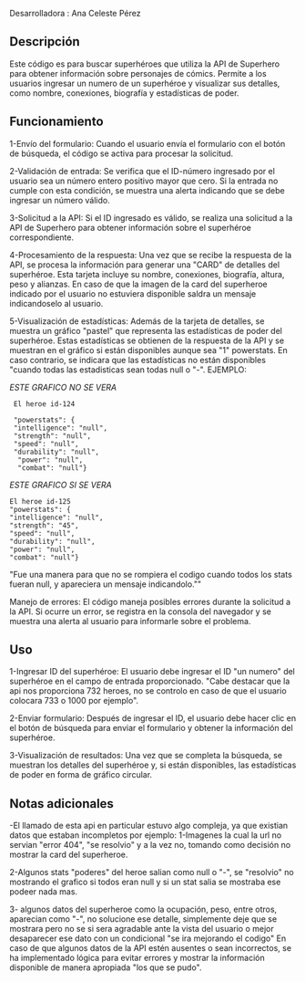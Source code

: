 Desarrolladora : Ana Celeste Pérez
## Descripción
Este código es para buscar superhéroes que utiliza la API de Superhero para obtener información
sobre personajes de cómics. Permite a los usuarios ingresar un numero de un superhéroe y visualizar
 sus detalles, como nombre, conexiones, biografía y estadísticas de poder.

## Funcionamiento
1-Envío del formulario:
Cuando el usuario envía el formulario con el botón de búsqueda, el código se activa para procesar
 la solicitud.

2-Validación de entrada:
Se verifica que el ID-número ingresado por el usuario sea un número entero positivo mayor que cero.
Si la entrada no cumple con esta condición, se muestra una alerta indicando que se debe ingresar un 
número válido.

3-Solicitud a la API:
Si el ID ingresado es válido, se realiza una solicitud a la API de Superhero para obtener información
sobre el superhéroe 
correspondiente.

4-Procesamiento de la respuesta:
Una vez que se recibe la respuesta de la API, se procesa la información para generar una "CARD" de 
detalles del superhéroe.  Esta tarjeta incluye su nombre, conexiones, biografía, altura, peso y 
alianzas. En caso de que la imagen de la card del superheroe indicado por el usuario no estuviera
disponible saldra un mensaje indicandoselo al usuario.

5-Visualización de estadísticas:
Además de la tarjeta de detalles, se muestra un gráfico "pastel" que representa las estadísticas de
poder del superhéroe. Estas estadísticas se obtienen de la respuesta de la API y se muestran en el 
gráfico si están disponibles aunque sea "1" powerstats. En caso contrario, se indicara que las 
estadísticas no están disponibles "cuando todas las estadisticas sean todas null o "-".
EJEMPLO:

*ESTE GRAFICO NO SE VERA*  
``` 
 El heroe id-124

 "powerstats": {  
 "intelligence": "null",  
 "strength": "null",  
 "speed": "null",      
 "durability": "null",  
  "power": "null",  
  "combat": "null"}
  ```  
  

*ESTE GRAFICO SI SE VERA*  
 ``` 
El heroe id-125  
"powerstats": {  
"intelligence": "null",  
 "strength": "45",  
"speed": "null",  
"durability": "null",  
"power": "null",  
"combat": "null"}  
  ```
   
"Fue una manera para que no se rompiera el codigo cuando todos los stats fueran null, y apareciera 
un mensaje indicandolo.""

Manejo de errores:
El código maneja posibles errores durante la solicitud a la API. Si ocurre un error, se registra en 
la consola del navegador y se muestra una alerta al usuario para informarle sobre el problema.

## Uso

1-Ingresar ID del superhéroe:
El usuario debe ingresar el ID "un numero" del superhéroe en el campo de entrada proporcionado.
"Cabe destacar que la api nos proporciona 732 heroes, no se controlo en caso de que el usuario colocara
733 o 1000 por ejemplo".

2-Enviar formulario:
Después de ingresar el ID, el usuario debe hacer clic en el botón de búsqueda para enviar el formulario y 
obtener la información del superhéroe.

3-Visualización de resultados:
Una vez que se completa la búsqueda, se muestran los detalles del superhéroe y, si están disponibles, las 
estadísticas de poder en forma de gráfico circular.

## Notas adicionales
-El llamado de esta api en particular estuvo algo compleja, ya que existian datos que estaban incompletos
por ejemplo: 
1-Imagenes la cual la url no servian "error 404", "se resolvio" y a la vez no, tomando como decisión
no mostrar la card del superheroe.

2-Algunos stats "poderes" del heroe salian como null o "-", se "resolvio" no 
mostrando el grafico si todos eran null y si un stat salia se mostraba ese podeer nada mas. 

3- algunos datos del  superheroe como la ocupación, peso, entre otros, aparecian como "-", no solucione ese 
detalle, simplemente deje que se mostrara pero no se si sera agradable ante la vista del usuario o mejor 
desaparecer ese dato con un condicional "se ira mejorando el codigo"
En caso de que algunos datos de la API estén ausentes o sean incorrectos, se ha implementado lógica para evitar
errores y mostrar la información disponible de manera apropiada "los que se pudo".


